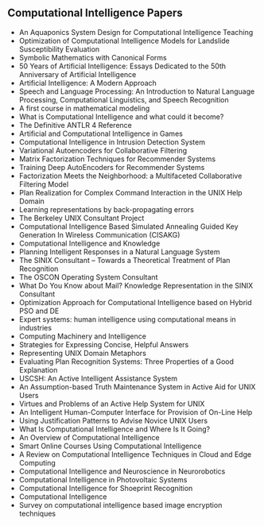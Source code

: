 <h2>  Computational Intelligence Papers </h2>

<ul>

 <li><a target="_blank" href="https://github.com/manjunath5496/Computational-Intelligence-Papers/blob/master/comp(1).pdf" style="text-decoration:none;">An Aquaponics System Design for Computational Intelligence Teaching</a></li>


 <li><a target="_blank" href="https://github.com/manjunath5496/Computational-Intelligence-Papers/blob/master/comp(2).pdf" style="text-decoration:none;">Optimization of Computational Intelligence Models for Landslide Susceptibility Evaluation</a></li>

<li><a target="_blank" href="https://github.com/manjunath5496/Computational-Intelligence-Papers/blob/master/comp(3).pdf" style="text-decoration:none;">Symbolic Mathematics
with Canonical Forms</a></li>
 <li><a target="_blank" href="https://github.com/manjunath5496/Computational-Intelligence-Papers/blob/master/comp(4).pdf" style="text-decoration:none;">50 Years
of Artificial Intelligence: Essays Dedicated to the 50th Anniversary of Artificial Intelligence</a></li>                              
<li><a target="_blank" href="https://github.com/manjunath5496/Computational-Intelligence-Papers/blob/master/comp(5).pdf" style="text-decoration:none;">Artificial Intelligence: 
A Modern Approach</a></li>
<li><a target="_blank" href="https://github.com/manjunath5496/Computational-Intelligence-Papers/blob/master/comp(6).pdf" style="text-decoration:none;">Speech and Language Processing: An Introduction to Natural Language Processing, Computational Linguistics, and Speech Recognition</a></li>
 <li><a target="_blank" href="https://github.com/manjunath5496/Computational-Intelligence-Papers/blob/master/comp(7).pdf" style="text-decoration:none;">A first course in mathematical modeling</a></li>

 <li><a target="_blank" href="https://github.com/manjunath5496/Computational-Intelligence-Papers/blob/master/comp(8).pdf" style="text-decoration:none;"> What is Computational Intelligence and what could it become?</a></li>
   <li><a target="_blank" href="https://github.com/manjunath5496/Computational-Intelligence-Papers/blob/master/comp(9).pdf" style="text-decoration:none;">The Definitive ANTLR 4 Reference</a></li>
  
   
 <li><a target="_blank" href="https://github.com/manjunath5496/Computational-Intelligence-Papers/blob/master/comp(10).pdf" style="text-decoration:none;">Artificial and
Computational Intelligence in Games</a></li>                              
<li><a target="_blank" href="https://github.com/manjunath5496/Computational-Intelligence-Papers/blob/master/comp(11).pdf" style="text-decoration:none;">Computational Intelligence in Intrusion Detection System</a></li>
<li><a target="_blank" href="https://github.com/manjunath5496/Computational-Intelligence-Papers/blob/master/comp(12).pdf" style="text-decoration:none;">Variational Autoencoders for Collaborative Filtering</a></li>
<li><a target="_blank" href="https://github.com/manjunath5496/Computational-Intelligence-Papers/blob/master/comp(13).pdf" style="text-decoration:none;">Matrix Factorization Techniques for Recommender Systems</a></li>

<li><a target="_blank" href="https://github.com/manjunath5496/Computational-Intelligence-Papers/blob/master/comp(14).pdf" style="text-decoration:none;">Training Deep AutoEncoders for Recommender Systems</a></li>
                              
<li><a target="_blank" href="https://github.com/manjunath5496/Computational-Intelligence-Papers/blob/master/comp(15).pdf" style="text-decoration:none;">Factorization Meets the Neighborhood: a Multifaceted Collaborative Filtering Model</a></li>

<li><a target="_blank" href="https://github.com/manjunath5496/Computational-Intelligence-Papers/blob/master/comp(16).pdf" style="text-decoration:none;">Plan Realization for Complex Command Interaction in the UNIX Help Domain</a></li>

  <li><a target="_blank" href="https://github.com/manjunath5496/Computational-Intelligence-Papers/blob/master/comp(17).pdf" style="text-decoration:none;">Learning representations by back-propagating errors</a></li>   
  
<li><a target="_blank" href="https://github.com/manjunath5496/Computational-Intelligence-Papers/blob/master/comp(18).pdf" style="text-decoration:none;">The Berkeley UNIX Consultant Project</a></li> 

  
<li><a target="_blank" href="https://github.com/manjunath5496/Computational-Intelligence-Papers/blob/master/comp(19).pdf" style="text-decoration:none;">Computational Intelligence Based Simulated Annealing Guided Key Generation In Wireless Communication (CISAKG)</a></li> 

<li><a target="_blank" href="https://github.com/manjunath5496/Computational-Intelligence-Papers/blob/master/comp(20).pdf" style="text-decoration:none;"> Computational Intelligence and Knowledge</a></li>

<li><a target="_blank" href="https://github.com/manjunath5496/Computational-Intelligence-Papers/blob/master/comp(21).pdf" style="text-decoration:none;">Planning Intelligent Responses in a Natural Language System</a></li>
<li><a target="_blank" href="https://github.com/manjunath5496/Computational-Intelligence-Papers/blob/master/comp(22).pdf" style="text-decoration:none;">The SINIX Consultant – Towards a Theoretical Treatment of Plan Recognition</a></li> 
 <li><a target="_blank" href="https://github.com/manjunath5496/Computational-Intelligence-Papers/blob/master/comp(23).pdf" style="text-decoration:none;">The OSCON Operating System Consultant</a></li> 
 

   <li><a target="_blank" href="https://github.com/manjunath5496/Computational-Intelligence-Papers/blob/master/comp(24).pdf" style="text-decoration:none;">What Do You Know about Mail? Knowledge Representation in the SINIX Consultant</a></li>
 
   <li><a target="_blank" href="https://github.com/manjunath5496/Computational-Intelligence-Papers/blob/master/comp(25).pdf" style="text-decoration:none;">Optimization Approach for Computational Intelligence based on Hybrid PSO and DE</a></li>                              
 <li><a target="_blank" href="https://github.com/manjunath5496/Computational-Intelligence-Papers/blob/master/comp(26).pdf" style="text-decoration:none;">Expert systems: human intelligence using computational means in industries</a></li>
 <li><a target="_blank" href="https://github.com/manjunath5496/Computational-Intelligence-Papers/blob/master/comp(27).pdf" style="text-decoration:none;">Computing Machinery and Intelligence</a></li>
   
 
   <li><a target="_blank" href="https://github.com/manjunath5496/Computational-Intelligence-Papers/blob/master/comp(28).pdf" style="text-decoration:none;">Strategies for Expressing Concise, Helpful Answers</a></li>
 
   <li><a target="_blank" href="https://github.com/manjunath5496/Computational-Intelligence-Papers/blob/master/comp(29).pdf" style="text-decoration:none;">Representing UNIX Domain Metaphors</a></li>                              

  <li><a target="_blank" href="https://github.com/manjunath5496/Computational-Intelligence-Papers/blob/master/comp(30).pdf" style="text-decoration:none;">Evaluating Plan Recognition Systems: Three Properties of a Good Explanation</a></li>
 
   <li><a target="_blank" href="https://github.com/manjunath5496/Computational-Intelligence-Papers/blob/master/comp(31).pdf" style="text-decoration:none;">USCSH: An Active Intelligent Assistance System</a></li> 
    <li><a target="_blank" href="https://github.com/manjunath5496/Computational-Intelligence-Papers/blob/master/comp(32).pdf" style="text-decoration:none;">An Assumption-based Truth Maintenance System in Active Aid for UNIX Users</a></li> 

   <li><a target="_blank" href="https://github.com/manjunath5496/Computational-Intelligence-Papers/blob/master/comp(33).pdf" style="text-decoration:none;">Virtues and Problems of an Active Help System for UNIX</a></li>                              

  <li><a target="_blank" href="https://github.com/manjunath5496/Computational-Intelligence-Papers/blob/master/comp(34).pdf" style="text-decoration:none;">An Intelligent Human-Computer Interface for Provision of On-Line Help</a></li> 
 
  <li><a target="_blank" href="https://github.com/manjunath5496/Computational-Intelligence-Papers/blob/master/comp(35).pdf" style="text-decoration:none;">Using Justification Patterns to Advise Novice UNIX Users</a></li> 

  <li><a target="_blank" href="https://github.com/manjunath5496/Computational-Intelligence-Papers/blob/master/comp(36).pdf" style="text-decoration:none;">What Is Computational Intelligence and Where Is It Going?</a></li> 
 
<li><a target="_blank" href="https://github.com/manjunath5496/Computational-Intelligence-Papers/blob/master/comp(37).pdf" style="text-decoration:none;">An Overview of Computational Intelligence</a></li>
 <li><a target="_blank" href="https://github.com/manjunath5496/Computational-Intelligence-Papers/blob/master/comp(38).pdf" style="text-decoration:none;">Smart Online Courses Using Computational Intelligence</a></li>
<li><a target="_blank" href="https://github.com/manjunath5496/Computational-Intelligence-Papers/blob/master/comp(39).pdf" style="text-decoration:none;">A Review on Computational Intelligence Techniques in Cloud and Edge Computing</a></li>
 <li><a target="_blank" href="https://github.com/manjunath5496/Computational-Intelligence-Papers/blob/master/comp(40).pdf" style="text-decoration:none;">Computational Intelligence and Neuroscience in Neurorobotics</a></li>  
 
 <li><a target="_blank" href="https://github.com/manjunath5496/Computational-Intelligence-Papers/blob/master/comp(41).pdf" style="text-decoration:none;">Computational Intelligence in Photovoltaic Systems</a></li>
 <li><a target="_blank" href="https://github.com/manjunath5496/Computational-Intelligence-Papers/blob/master/comp(42).pdf" style="text-decoration:none;">Computational Intelligence for Shoeprint Recognition</a></li>
<li><a target="_blank" href="https://github.com/manjunath5496/Computational-Intelligence-Papers/blob/master/comp(43).pdf" style="text-decoration:none;">Computational Intelligence</a></li>
 <li><a target="_blank" href="https://github.com/manjunath5496/Computational-Intelligence-Papers/blob/master/comp(44).pdf" style="text-decoration:none;">Survey on computational intelligence based image encryption techniques</a></li>  
 
 
 
 
 
 
 
</ul>

